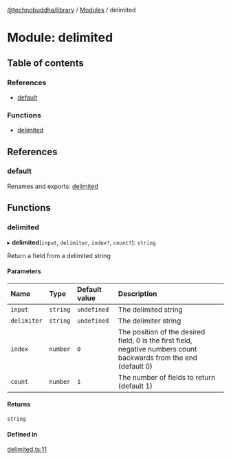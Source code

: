 [@technobuddha/library](../../README.md) / [Modules](../Modules.md) / delimited

# Module: delimited

## Table of contents

### References

- [default](delimited.md#default)

### Functions

- [delimited](delimited.md#delimited)

## References

### default

Renames and exports: [delimited](delimited.md#delimited)

## Functions

### delimited

▸ **delimited**(`input`, `delimiter`, `index?`, `count?`): `string`

Return a field from a delimited string

#### Parameters

| Name | Type | Default value | Description |
| :------ | :------ | :------ | :------ |
| `input` | `string` | `undefined` | The delimited string |
| `delimiter` | `string` | `undefined` | The delimiter string |
| `index` | `number` | `0` | The position of the desired field, 0 is the first field, negative numbers count backwards from the end (default 0) |
| `count` | `number` | `1` | The number of fields to return (default 1) |

#### Returns

`string`

#### Defined in

[delimited.ts:11](../../src/delimited.ts#L11)
